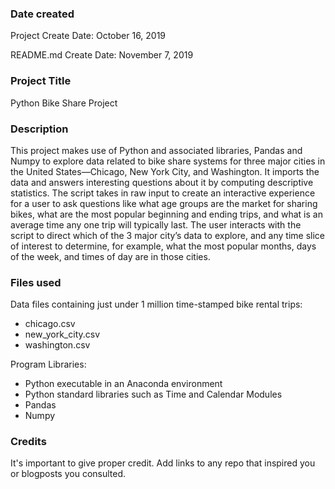 ### Date created
Project Create Date: October 16, 2019

README.md Create Date: November 7, 2019

### Project Title
Python Bike Share Project

### Description
This project makes use of Python and associated libraries, Pandas and Numpy to explore data
related to bike share systems for three major cities in the United States—Chicago, New York City,
and Washington. It imports the data and answers interesting questions about it by computing
descriptive statistics. The script takes in raw input to create an interactive experience for
a user to ask questions like what age groups are the market for sharing bikes, what are the
most popular beginning and ending trips, and what is an average time any one trip will
typically last.  The user interacts with the script to direct which of the 3 major city’s data
to explore, and any time slice of interest to determine, for example, what the most popular months,
days of the week, and times of day are in those cities.

### Files used
Data files containing just under 1 million time-stamped bike rental trips:

- chicago.csv
- new_york_city.csv
- washington.csv

Program Libraries:

- Python executable in an Anaconda environment
- Python standard libraries such as Time and Calendar Modules
- Pandas
- Numpy

### Credits
It's important to give proper credit. Add links to any repo that inspired you or blogposts you consulted.
